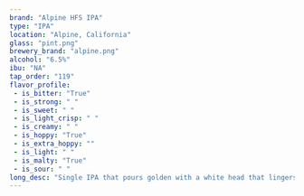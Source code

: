 ```yaml
---
brand: "Alpine HFS IPA"
type: "IPA"
location: "Alpine, California"
glass: "pint.png"
brewery_brand: "alpine.png"
alcohol: "6.5%"
ibu: "NA"
tap_order: "119"
flavor_profile:
 - is_bitter: "True"
 - is_strong: " "
 - is_sweet: " "
 - is_light_crisp: " "
 - is_creamy: " "
 - is_hoppy: "True"
 - is_extra_hoppy: ""
 - is_light: " "
 - is_malty: "True"
 - is_sour: " "
long_desc: "Single IPA that pours golden with a white head that lingers. Sweet fruity and malty with resonating notes of tangerine, mango, peach, carsmel malty backbone, hoppy bitter finish."
---
```

